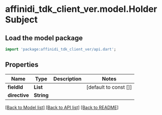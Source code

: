 # affinidi_tdk_client_ver.model.HolderSubject

## Load the model package

```dart
import 'package:affinidi_tdk_client_ver/api.dart';
```

## Properties

| Name          | Type             | Description | Notes                 |
| ------------- | ---------------- | ----------- | --------------------- |
| **fieldId**   | **List<String>** |             | [default to const []] |
| **directive** | **String**       |             |

[[Back to Model list]](../README.md#documentation-for-models) [[Back to API list]](../README.md#documentation-for-api-endpoints) [[Back to README]](../README.md)
